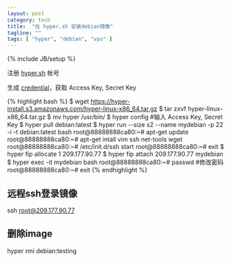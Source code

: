 ```yaml
---
layout: post
category: tech
title:  "在 hyper.sh 安装debian镜像"
tagline: ""
tags: [ "hyper", "debian", "vps" ] 
---
```

{% include JB/setup %}

注册 [hyper.sh](https://console.hyper.sh/register/invite/1yNQ8EdkyMfMW0gLA4kmh8JKG4d8xYSb) 帐号

生成 [credential](https://console.hyper.sh/account/credential)，获取 Access Key, Secret Key

{% highlight bash %}
$ wget https://hyper-install.s3.amazonaws.com/hyper-linux-x86_64.tar.gz
$ tar zxvf hyper-linux-x86_64.tar.gz 
$ mv hyper /usr/bin/
$ hyper config
#输入 Access Key, Secret Key
$ hyper pull debian:latest
$ hyper run --size s2 --name mydebian -p 22 -i -t debian:latest bash
root@88888888ca80:~# apt-get update
root@88888888ca80:~# apt-get intall vim ssh net-tools wget
root@88888888ca80:~# /etc/init.d/ssh start
root@88888888ca80:~# exit
$ hyper fip allocate 1
209.177.90.77
$ hyper fip attach 209.177.90.77 mydebian
$ hyper exec -it mydebian bash
root@88888888ca80:~# passwd 
#修改密码
root@88888888ca80:~# exit
{% endhighlight %}

## 远程ssh登录镜像

ssh root@209.177.90.77

## 删除image

hyper rmi debian:testing

